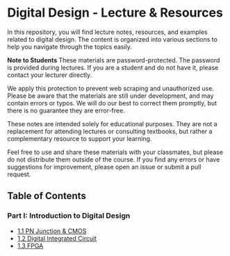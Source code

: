 # Digital Design - Lecture & Resources

In this repository, you will find lecture notes, resources, and examples related to digital design. The content is organized into various sections to help you navigate through the topics easily.

**Note to Students**
These materials are password-protected. The password is provided during lectures. If you are a student and do not have it, please contact your lecturer directly.

We apply this protection to prevent web scraping and unauthorized use. Please be aware that the materials are still under development, and may contain errors or typos. We will do our best to correct them promptly, but there is no guarantee they are error-free.

These notes are intended solely for educational purposes. They are not a replacement for attending lectures or consulting textbooks, but rather a complementary resource to support your learning.

Feel free to use and share these materials with your classmates, but please do not distribute them outside of the course. If you find any errors or have suggestions for improvement, please open an issue or submit a pull request.


## Table of Contents

### Part I: Introduction to Digital Design
- [1.1 PN Junction & CMOS](./01-Intro.md)
- [1.2 Digital Integrated Circuit](./02-DIC.md)
- [1.3 FPGA](./03-FPGA.md)
